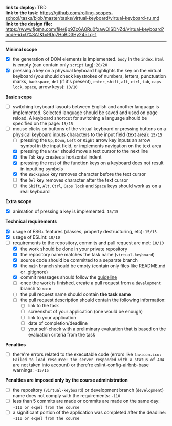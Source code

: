 **link to deploy:** TBD     
**link to the task:** https://github.com/rolling-scopes-school/tasks/blob/master/tasks/virtual-keyboard/virtual-keyboard-ru.md     
**link to the design file:** https://www.figma.com/file/8p9Zc6A0Ru0fxawOISDNZd/virtual-keyboard?node-id=0%3A1&t=9Dq7HoBD3Hy245Lq-1      

---

**Minimal scope**
- [x] the generation of DOM elements is implemented. `body` in the `index.html` is empty (can contain only `script` tag): `20/20`
- [x] pressing a key on a physical keyboard highlights the key on the virtual keyboard (you should check keystrokes of numbers, letters, punctuation marks, `backspace`, `del` (if it's present), `enter`, `shift`, `alt`, `ctrl`, `tab`, `caps lock`, `space`, arrow keys): `10/10`

**Basic scope**
- [ ] switching keyboard layouts between English and another language is implemented. Selected language should be saved and used on page reload. A keyboard shortcut for switching a language should be specified on the page: `15/15`
- [ ] mouse clicks on buttons of the virtual keyboard or pressing buttons on a physical keyboard inputs characters to the input field (text area): `15/15`
  - [ ] pressing the `Up`, `Down`, `Left` or `Right` arrow key inputs an arrow symbol in the input field, or implements navigation on the text area
  - [x] pressing the `Enter` should move a text cursor to the next line
  - [x] the `Tab` key creates a horizontal indent
  - [x] pressing the rest of the function keys on a keyboard does not result in inputting symbols
  - [x] the `Backspace` key removes character before the text cursor
  - [ ] the `Del` key removes character after the text cursor
  - [ ] the `Shift`, `Alt`, `Ctrl`, `Caps lock` and `Space` keys should work as on a real keyboard

**Extra scope**
- [x] animation of pressing a key is implemented: `15/15`

**Technical requirements**
- [x] usage of ES6+ features (classes, property destructuring, etc): `15/15`
- [x] usage of ESLint: `10/10`
- [ ] requirements to the repository, commits and pull request are met: `10/10`
  - [x] the work should be done in your private repository
  - [x] the repository name matches the task name (`virtual-keyboard`)
  - [x] source code should be committed to a separate branch
  - [x] the `main` branch should be empty (contain only files like README.md or .gitignore)
  - [x] commit messages should follow the [guideline](https://www.conventionalcommits.org/en)
  - [ ] once the work is finished, create a pull request from a `development` branch to `main`
  - [ ] the pull request name should contain **the task name**
  - [ ] the pull request description should contain the following information:
    - [ ] link to the task
    - [ ] screenshot of your application (one would be enough)
    - [ ] link to your application
    - [ ] date of completion/deadline
    - [ ] your self-check with a preliminary evaluation that is based on the evaluation criteria from the task

**Penalties**
- [ ] there're errors related to the executable code (errors like `favicon.ico: Failed to load resource: the server responded with a status of 404` are not taken into account) or there're eslint-config-airbnb-base warnings: `-15/15`

**Penalties are imposed only by the course administration**
- [ ] the repository (`virtual-keyboard`) or development branch (`development`) name does not comply with the requirements: `-110`
- [ ] less than 5 commits are made or commits are made on the same day: `-110 or expel from the course`
- [ ] a significant portion of the application was completed after the deadline: `-110 or expel from the course`
